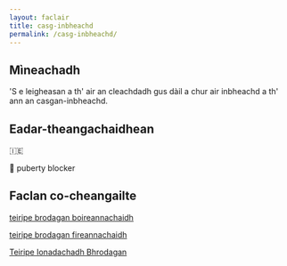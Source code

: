 ```yaml
---
layout: faclair
title: casg-inbheachd
permalink: /casg-inbheachd/
---
```


## Mìneachadh

'S e leigheasan a th' air an cleachdadh gus dàil a chur air inbheachd a th' ann an casgan-inbheachd.

## Eadar-theangachaidhean

&#x1f1ee;&#x1f1ea; 

&#x1f3f4;&#xe0067;&#xe0062;&#xe0065;&#xe006e;&#xe0067;&#xe007f; puberty blocker

## Faclan co-cheangailte

[teiripe brodagan boireannachaidh](https://faclair.lgbt/teiripe-brodagan-boireannachaidh/)

[teiripe brodagan fireannachaidh](https://faclair.lgbt/teiripe-brodagan-fireannachaidh/)

[Teiripe Ionadachadh Bhrodagan](https://faclair.lgbt/teiripe-ionadachadh-bhrodagan/)